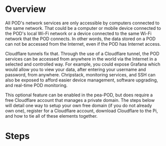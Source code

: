 # **Overview**

All POD's network services are only accessible by computers connected to the same network. That could be a computer or mobile device connected to the POD's local Wi-Fi network or a device connected to the same Wi-Fi network that the POD connects. In other words, the data stored on a POD can not be accessed from the Internet, even if the POD has Internet access.

Cloudflare tunnels fix that. Through the use of a Cloudflare tunnel, the POD services can be accessed from anywhere in the world via the Internet in a selected and controlled way. For example, you could expose Grafana which would allow you to view your data, after entering your username and password, from anywhere. Chripstack, monitoring services, and SSH can also be exposed to afford easier device management, software upgrading, and real-time POD monitoring.

This optional feature can be enabled in the pea-POD, but does require a free Cloudflare account that manages a private domain. The steps below will detail one way to setup your own free domain (if you do not already own one), register for a Cloudflare account, download Cloudflare to the Pi, and how to tie all of these elements together.

# **Steps**
